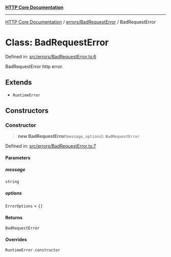 [**HTTP Core Documentation**](../../../README.md)

***

[HTTP Core Documentation](../../../README.md) / [errors/BadRequestError](../README.md) / BadRequestError

# Class: BadRequestError

Defined in: [src/errors/BadRequestError.ts:6](https://github.com/stonemjs/http-core/blob/0d24f1311c8ffc69c0f21ab48badb00539c57ea4/src/errors/BadRequestError.ts#L6)

BadRequestError http error.

## Extends

- `RuntimeError`

## Constructors

### Constructor

> **new BadRequestError**(`message`, `options`): `BadRequestError`

Defined in: [src/errors/BadRequestError.ts:7](https://github.com/stonemjs/http-core/blob/0d24f1311c8ffc69c0f21ab48badb00539c57ea4/src/errors/BadRequestError.ts#L7)

#### Parameters

##### message

`string`

##### options

`ErrorOptions` = `{}`

#### Returns

`BadRequestError`

#### Overrides

`RuntimeError.constructor`
